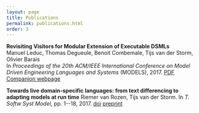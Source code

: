 ```yaml
---
layout: page
title: Publications
permalink: publications.html
order: 3
---
```


**Revisiting Visitors for Modular Extension of Executable DSMLs**  
Manuel Leduc, Thomas Degueule, Benoit Combemale, Tijs van der Storm, Olivier Barais  
In *Proceedings of the 20th ACM/IEEE International Conference on Model Driven Engineering Languages and Systems* (MODELS), 2017.
[PDF](https://hal.inria.fr/hal-01568169) [Companion webpage](http://gemoc.org/ale/revisitors/)

**Towards live domain-specific languages: from text differencing to adapting models at run time**
Riemer van Rozen, Tijs van der Storm. In *T. Softw Syst Model*, pp. 1--18, 2017. [doi](https://doi.org/10.1007/s10270-017-0608-7) [preprint](http://www.cwi.nl/~storm/publications/vRozenvdStorm2017_sosym_v3.pdf)
